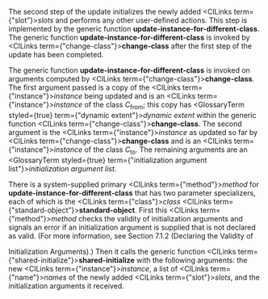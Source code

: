  



The second step of the update initializes the newly added <ClLinks  term={"slot"}><i>slots</i></ClLinks> and performs any other user-defined actions. This step is implemented by the generic function **update-instance-for-different-class**. The generic function **update-instance-for-different-class** is invoked by <ClLinks  term={"change-class"}><b>change-class</b></ClLinks> after the first step of the update has been completed. 



The generic function **update-instance-for-different-class** is invoked on arguments computed by <ClLinks  term={"change-class"}><b>change-class</b></ClLinks>. The first argument passed is a copy of the <ClLinks  term={"instance"}><i>instance</i></ClLinks> being updated and is an <ClLinks  term={"instance"}><i>instance</i></ClLinks> of the class *C*<sub>from</sub>; this copy has <GlossaryTerm styled={true} term={"dynamic extent"}><i>dynamic extent</i></GlossaryTerm> within the generic function <ClLinks  term={"change-class"}><b>change-class</b></ClLinks>. The second argument is the <ClLinks  term={"instance"}><i>instance</i></ClLinks> as updated so far by <ClLinks  term={"change-class"}><b>change-class</b></ClLinks> and is an <ClLinks  term={"instance"}><i>instance</i></ClLinks> of the class *C*<sub>to</sub>. The remaining arguments are an <GlossaryTerm styled={true} term={"initialization argument list"}><i>initialization argument list</i></GlossaryTerm>. 



There is a system-supplied primary <ClLinks  term={"method"}><i>method</i></ClLinks> for **update-instance-for-different-class** that has two parameter specializers, each of which is the <ClLinks  term={"class"}><i>class</i></ClLinks> <ClLinks  term={"standard-object"}><b>standard-object</b></ClLinks>. First this <ClLinks  term={"method"}><i>method</i></ClLinks> checks the validity of initialization arguments and signals an error if an initialization argument is supplied that is not declared as valid. (For more information, see Section 7.1.2 (Declaring the Validity of 



Initialization Arguments).) Then it calls the generic function <ClLinks  term={"shared-initialize"}><b>shared-initialize</b></ClLinks> with the following arguments: the new <ClLinks  term={"instance"}><i>instance</i></ClLinks>, a list of <ClLinks  term={"name"}><i>names</i></ClLinks> of the newly added <ClLinks  term={"slot"}><i>slots</i></ClLinks>, and the initialization arguments it received. 







 



 



